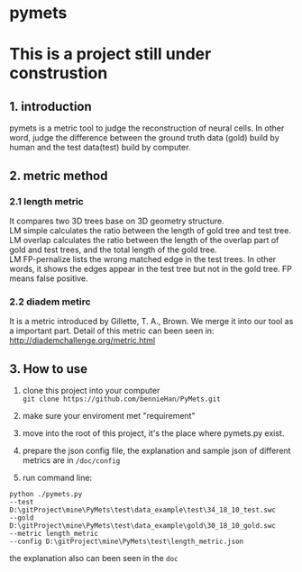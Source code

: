 # pymets
# This is a project still under construstion

## 1. introduction
pymets is a metric tool to judge the reconstruction of neural cells. In other word, judge the difference between the ground truth data (gold) build by human and the test data(test) build by computer.  
## 2. metric method
### 2.1 length metric
It compares two 3D trees base on 3D geometry structure. <br>
LM simple calculates the ratio between the length of gold tree and test tree. <br>
LM overlap calculates the ratio between the length of the overlap part of gold and test trees, and the total length of the gold tree.<br>
LM FP-pernalize lists the wrong matched edge in the test trees. In other words, it shows the edges appear in the test tree but not in the gold tree. FP means false positive.
### 2.2 diadem metirc
It is a metric introduced by Gillette, T. A., Brown. We merge it into our tool as a important part. Detail of this metric can been seen in:<br>
http://diademchallenge.org/metric.html
## 3. How to use
1. clone this project into your computer<br>
`git clone https://github.com/bennieHan/PyMets.git`
2. make sure your enviroment met "requirement"<br>

3. move into the root of this project, it's the place where pymets.py exist.<br>

4. prepare the json config file, the explanation and sample json of different metrics are in `/doc/config`<br>

5. run command line:
  ```
  python ./pymets.py
  --test D:\gitProject\mine\PyMets\test\data_example\test\34_18_10_test.swc
  --gold D:\gitProject\mine\PyMets\test\data_example\gold\30_18_10_gold.swc
  --metric length_metric
  --config D:\gitProject\mine\PyMets\test\length_metric.json
  ```
  the explanation also can been seen in the `doc`<br> 

